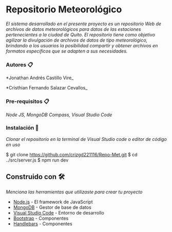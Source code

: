 # Repositorio Meteorológico

_El sistema desarrollado en el presente proyecto es un repositorio Web de archivos de datos meteorológicos para datos de las estaciones pertenecientes a la ciudad de Quito. El repositorio tiene como objetivo agilizar la divulgación de archivos de datos de tipo meteorológico, brindando a los usuarios la posibilidad compartir y obtener archivos en formatos específicos que se adapten a sus necesidades._

### Autores 📋

*Jonathan Andrés Castillo Vire_

*Cristhian Fernando Salazar Cevallos_

### Pre-requisitos 📋

_Node JS, MongoDB Compass, Visual Studio Code_


### Instalación 🔧

_Clonar el repositorio en la terminal de Visual Studio code o editor de código en uso_


$ git clone https://github.com/crizgd221116/Repo-Met.git 
$ cd ../src/server.js
$ npm run dev


## Construido con 🛠️

_Menciona las herramientas que utilizaste para crear tu proyecto_

* [Node.js](https://nodejs.org/es/) - El framework de JavaScript
* [MongoDB](https://www.mongodb.com/es) - Gestor de base de datos
* [Visual Studio Code](https://code.visualstudio.com) - Entorno de desarrollo
* [Bootstrap](https://getbootstrap.com) - Componentes
* [Handlebars](https://handlebarsjs.com) - Componentes
